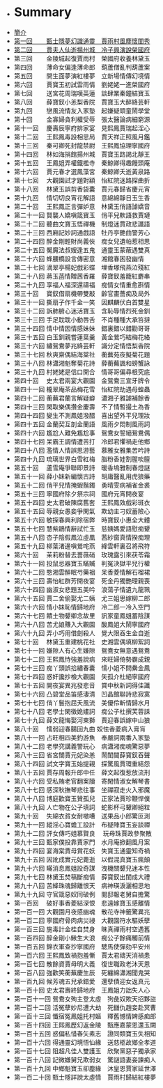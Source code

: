 * # Summary
* [簡介](README.md)
* [第一回　　 甄士隱夢幻識通靈　賈雨村風塵懷閨秀](chapter1.md)
* [第二回　　 賈夫人仙逝揚州城　冷子興演說榮國府](/chapter2.md)
* 第三回　　 金陵城起復賈雨村　榮國府收養林黛玉
* 第四回　　 薄命女偏逢薄命郎　葫蘆僧亂判葫蘆案
* 第五回　　 開生面夢演紅樓夢　立新場情傳幻境情
* 第六回　　 賈寶玉初試雲雨情　劉姥姥一進榮國府
* 第七回　　 送宮花周瑞嘆英蓮　談肆業秦鐘結寶玉
* 第八回　　 薛寶釵小恙梨香院　賈寶玉大醉絳芸軒
* 第九回　　 戀風流情友入家塾　起嫌疑頑童鬧學堂
* 第十回　　 金寡婦貪利權受辱　張太醫論病細窮源
* 第十一回　 慶壽辰寧府排家宴　見熙鳳賈瑞起淫心
* 第十二回　 王熙鳳毒設相思局　賈天祥正照風月鑑
* 第十三回　 秦可卿死封龍禁尉　王熙鳳協理寧國府
* 第十四回　 林如海捐館揚州城　賈寶玉路謁北靜王
* 第十五回　 王鳳姐弄權鐵檻寺　秦鯨卿得趣饅頭庵
* 第十六回　 賈元春才選鳳藻宮　秦鯨卿夭逝黃泉路
* 第十七回　 大觀園試才題對額　怡紅院迷路探曲折
* 第十八回　 林黛玉誤剪香袋囊　賈元春歸省慶元宵
* 第十九回　 情切切良宵花解語　意綿綿靜日玉生香
* 第二十回　 王熙鳳正言彈妒意　林黛玉俏語謔嬌音
* 第二十一回 賢襲人嬌嗔箴寶玉　俏平兒軟語救賈璉
* 第二十二回 聽曲文寶玉悟禪機　制燈迷賈政悲讖語
* 第二十三回 西廂記妙詞通戲語　牡丹亭艷曲警芳心
* 第二十四回 醉金剛輕財尚義俠　痴女兒遺帕惹相思
* 第二十五回 魘魔法叔嫂逢五鬼　通靈玉蒙蔽遇雙真
* 第二十六回 蜂腰橋設言傳密意　湘館春困發幽情
* 第二十七回 滴翠亭楊妃戲彩蝶　埋香塚飛燕泣殘紅
* 第二十八回 蔣玉菡情贈茜香羅　薛寶釵羞籠紅麝串
* 第二十九回 享福人福深還禱福　痴情女情重愈斟情
* 第三十回　 寶釵借扇機帶雙敲　齡官畫薔痴及局外
* 第三十一回 撕扇子作千金一笑　因麒麟伏白首雙星
* 第三十二回 訴肺腑心迷活寶玉　含恥辱情烈死金釧
* 第三十三回 手足耽耽小動唇舌　不肖種種大承笞撻
* 第三十四回 情中情因情感妹妹　錯裏錯以錯勸哥哥
* 第三十五回 白玉釧親嘗蓮葉羹　黃金鶯巧結梅花絡
* 第三十六回 繡鴛鴦夢兆絳芸軒　識分定情悟梨香院
* 第三十七回 秋爽齋偶結海棠社　蘅蕪苑夜擬菊花題
* 第三十八回 林瀟湘魁奪菊花詩　薛蘅蕪諷和螃蟹詠
* 第三十九回 村姥姥是信口開合　情哥哥偏尋根究底
* 第四十回　 史太君兩宴大觀園　金鴛鴦三宣牙牌令
* 第四十一回 櫳翠庵茶品梅花雪　怡紅院劫遇母蝗蟲
* 第四十二回 蘅蕪君蘭言解疑癖　瀟湘子雅謔補餘香
* 第四十三回 閑取樂偶攢金慶壽　不了情暫撮土為香
* 第四十四回 變生不測鳳姐潑醋　喜出望外平兒理妝
* 第四十五回 金蘭契互剖金蘭語　風雨夕悶制風雨詞
* 第四十六回 尷尬人難免尷尬事　鴛鴦女誓絕鴛鴦偶
* 第四十七回 呆霸王調情遭苦打　冷郎君懼禍走他鄉
* 第四十八回 濫情人情誤思游藝　慕雅女雅集苦吟詩
* 第四十九回 琉璃世界白雪紅梅　脂粉香娃割腥啖膻
* 第五十回　 蘆雪庵爭聯即景詩　暖香塢雅制春燈謎
* 第五十一回 薛小妹新編懷古詩　胡庸醫亂用虎狼藥
* 第五十二回 俏平兒情掩蝦鬚鐲　勇晴雯病補雀金裘
* 第五十三回 寧國府除夕祭宗祠　國府元宵開夜宴
* 第五十四回 史太君破陳腐舊套　王熙鳳效戲彩斑衣
* 第五十五回 辱親女愚妾爭閑氣　欺幼主刁奴蓄險心
* 第五十六回 敏探春興利除宿弊　時寶釵小惠全大體
* 第五十七回 慧紫鵑情辭試忙玉　慈姨媽愛語慰痴顰
* 第五十八回 杏子陰假鳳泣虛凰　茜紗窗真情揆痴理
* 第五十九回 柳葉渚邊嗔鶯咤燕　絳雲軒裏召將飛符
* 第六十回　 茉莉粉替去薔薇硝　玫瑰露引來茯苓霜
* 第六十一回 投鼠忌器寶玉瞞贓　判冤決獄平兒行權
* 第六十二回 憨湘雲醉眠芍藥裀　呆香菱情解石榴裙
* 第六十三回 壽怡紅群芳開夜宴　死金丹獨艷理親喪
* 第六十四回 幽淑女悲題五美吟　浪蕩子情遺九龍珮
* 第六十五回 賈二舍偷娶尤二姨　尤三姐思嫁柳二郎
* 第六十六回 情小妹恥情歸地府　冷二郎一冷入空門
* 第六十七回 饋土物顰卿念故里　訊家童鳳姐蓄陰謀
* 第六十八回 苦尤娘賺入大觀園　酸鳳姐大鬧寧國府
* 第六十九回 弄小巧用借劍殺人　覺大限吞生金自逝
* 第七十回　 林黛玉重建桃花社　史湘雲偶填柳絮詞
* 第七十一回 嫌隙人有心生嫌隙　鴛鴦女無意遇鴛鴦
* 第七十二回 王熙鳳恃強羞說病　來旺婦倚勢霸成親
* 第七十三回 痴丫頭誤拾繡春囊　懦小姐不問纍金鳳
* 第七十四回 惑奸讒抄檢大觀園　矢孤介杜絕寧國府
* 第七十五回 開夜宴異兆發悲音　賞中秋新詞得佳讖
* 第七十六回 凸碧堂品笛感淒清　凹晶館聯詩悲寂寞
* 第七十七回 俏丫鬟抱屈夭風流　美優伶斬情歸水月
* 第七十八回 老學士閑徵姽嫿詞　痴公子杜撰芙蓉誄
* 第七十九回 薛文龍悔娶河東獅　賈迎春誤嫁中山狼
* 第八十回　 懦弱迎春腸回九曲 姣怯香菱病入膏肓
* 第八十一回 占旺相四美釣游魚　奉嚴詞兩番入家塾
* 第八十二回 老學究講義警玩心　病瀟湘痴魂驚惡夢
* 第八十三回 省宮闈賈元妃染恙　鬧閨閫薛寶釵吞聲
* 第八十四回 試文字寶玉始提親　探驚風賈環重結怨
* 第八十五回 賈存周報升郎中任　薛文起復惹放流刑
* 第八十六回 受私賄老官翻案牘　寄閑情淑女解琴書
* 第八十七回 感深秋撫琴悲往事　坐禪寂走火入邪魔
* 第八十八回 博庭歡寶玉贊孤兒　正家法賈珍鞭悍僕
* 第八十九回 人亡物在公子填詞　蛇影杯弓顰卿絕粒
* 第九十回　 失綿衣貧女耐嗷嘈　送果品小郎驚叵測
* 第九十一回 縱淫心寶蟾工設計　布疑陣寶玉妄談禪
* 第九十二回 評女傳巧姐慕賢良 　玩母珠賈政參聚散
* 第九十三回 甄家僕投靠賈家門　水月庵掀翻風月案
* 第九十四回 宴海棠賈母賞花妖　失寶玉通靈知奇禍
* 第九十五回 因訛成實元妃薨逝　以假混真寶玉瘋顛
* 第九十六回 瞞消息鳳姐設奇謀　洩機關顰兒迷本性
* 第九十七回 林黛玉焚稿斷痴情　薛寶釵出閨成大禮
* 第九十八回 苦絳珠魂歸離恨天　病神瑛淚灑相思地
* 第九十九回 守官箴惡奴同破例　閱邸報老舅自擔驚
* 第一百回　 破好事香菱結深恨　悲遠嫁寶玉感離情
* 第一百一回 大觀園月夜感幽魂　散花寺神籤驚異兆
* 第一百二回 寧國府骨肉病災祲　大觀園符水驅妖孽
* 第一百三回 施毒計金桂自焚身　昧真禪雨村空遇舊
* 第一百四回 醉金剛小鰍生大浪　痴公子餘痛觸前情
* 第一百五回 錦衣軍查抄寧國府　驄馬使彈劾平安州
* 第一百六回 王熙鳳致禍抱羞慚　賈太君禱天消禍患
* 第一百七回 散餘資賈母明大義　復世職政老沐天恩
* 第一百八回 強歡笑蘅蕪慶生辰　死纏綿瀟湘聞鬼哭
* 第一百九回 候芳魂五兒承錯愛　還孽債迎女返真元
* 第一百十回 史太君壽終歸地府　王鳳姐力詘失人心
* 第一百十一回 鴛鴦女殉主登太虛　狗彘奴欺天招夥盜
* 第一百十二回 活冤孽妙尼遭大劫　死讎仇趙妾赴冥曹
* 第一百十三回 懺宿冤鳳姐托村嫗　釋舊憾情婢感痴郎
* 第一百十四回 王熙鳳歷幻返金陵　甄應嘉蒙恩還玉闕
* 第一百十五回 惑偏私惜春矢素志　證同類寶玉失相知
* 第一百十六回 得通靈幻境悟仙緣　送慈柩故鄉全孝道
* 第一百十七回 阻超凡佳人雙護玉　欣聚黨惡子獨承家
* 第一百十八回 記微嫌舅兄欺弱女　驚謎語妻妾諫痴人
* 第一百十九回 中鄉魁寶玉卻塵緣　沐皇恩賈家延世澤
* 第一百二十回 甄士隱詳說太虛情　賈雨村歸結紅樓夢



